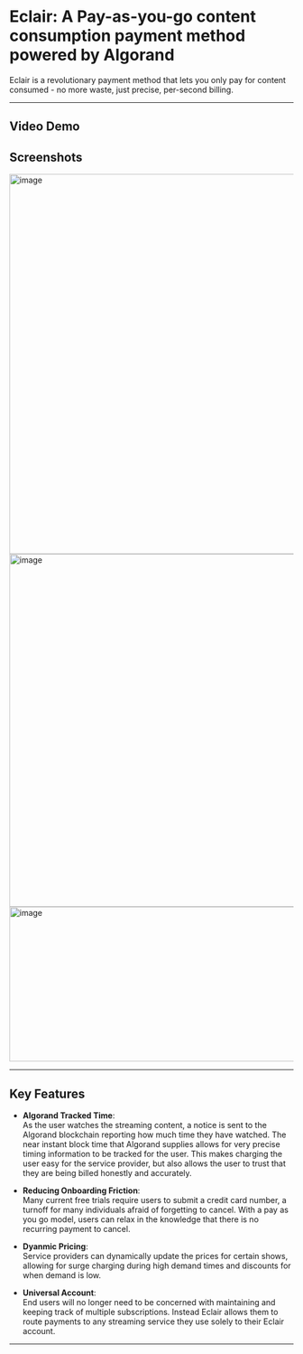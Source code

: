 # Eclair: A Pay-as-you-go content consumption payment method powered by Algorand

Eclair is a revolutionary payment method that lets you only pay for content consumed - no more waste, just precise, per-second billing. 

---
## Video Demo

## Screenshots

<img width="1331" height="673" alt="image" src="https://github.com/user-attachments/assets/1d8a7b28-a673-4bf1-8c2e-6c21474e2eaf" />

<img width="1068" height="625" alt="image" src="https://github.com/user-attachments/assets/978f1a2a-1ff3-4118-86de-f1b918ac14bb" />

<img width="840" height="274" alt="image" src="https://github.com/user-attachments/assets/2b0f8f99-964d-43ce-b44a-4473890da661" />

--- 

## Key Features

- **Algorand Tracked Time**:  
  As the user watches the streaming content, a notice is sent to the Algorand blockchain reporting how much time they have watched. The near instant block time that Algorand supplies allows for very precise timing information to be tracked for the user. This makes charging the user easy for the service provider, but also allows the user to trust that they are being billed honestly and accurately.

- **Reducing Onboarding Friction**:  
  Many current free trials require users to submit a credit card number, a turnoff for many individuals afraid of forgetting to cancel. With a pay as you go model, users can relax in the knowledge that there is no recurring payment to cancel.

- **Dyanmic Pricing**:  
  Service providers can dynamically update the prices for certain shows, allowing for surge charging during high demand times and discounts for when demand is low. 

- **Universal Account**:  
  End users will no longer need to be concerned with maintaining and keeping track of multiple subscriptions. Instead Eclair allows them to route payments to any streaming service they use solely to their Eclair account.

  
---

